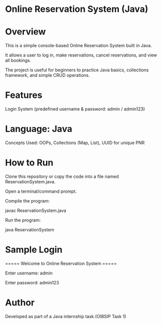 # Online Reservation System (Java)

# Overview

This is a simple console-based Online Reservation System built in Java.

It allows a user to log in, make reservations, cancel reservations, and view all bookings.

The project is useful for beginners to practice Java basics, collections framework, and simple CRUD operations.

# Features

Login System (predefined username & password: admin / admin123)

# Language: Java

Concepts Used: OOPs, Collections (Map, List), UUID for unique PNR

# How to Run

Clone this repository or copy the code into a file named ReservationSystem.java.

Open a terminal/command prompt.

Compile the program:

javac ReservationSystem.java

Run the program:

java ReservationSystem

# Sample Login

===== Welcome to Online Reservation System =====

Enter username: admin

Enter password: admin123

# Author

Developed as part of a Java internship task.(OIBSIP Task 1)

